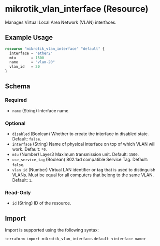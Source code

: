 # mikrotik_vlan_interface (Resource)
Manages Virtual Local Area Network (VLAN) interfaces.

## Example Usage
```terraform
resource "mikrotik_vlan_interface" "default" {
  interface = "ether2"
  mtu       = 1500
  name      = "vlan-20"
  vlan_id   = 20
}
```

<!-- schema generated by tfplugindocs -->
## Schema

### Required

- `name` (String) Interface name.

### Optional

- `disabled` (Boolean) Whether to create the interface in disabled state. Default: `false`.
- `interface` (String) Name of physical interface on top of which VLAN will work. Default: `*0`.
- `mtu` (Number) Layer3 Maximum transmission unit. Default: `1500`.
- `use_service_tag` (Boolean) 802.1ad compatible Service Tag. Default: `false`.
- `vlan_id` (Number) Virtual LAN identifier or tag that is used to distinguish VLANs. Must be equal for all computers that belong to the same VLAN. Default: `1`.

### Read-Only

- `id` (String) ID of the resource.

## Import
Import is supported using the following syntax:
```shell
terraform import mikrotik_vlan_interface.default <interface-name>
```
